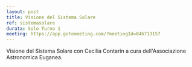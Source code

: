 ```yaml
---
layout: post
title: Visione del Sistema Solare
ref: sistemasolare
durata: Solo Turno 1
meeting: https://app.gotomeeting.com/?meetingId=846713157
---
```


Visione del Sistema Solare con Cecilia Contarin a cura dell'Associazione Astronomica Euganea.